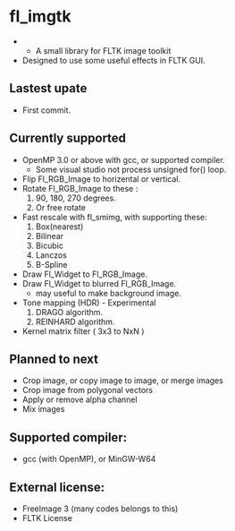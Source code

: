 # fl_imgtk

* * A small library for FLTK image toolkit
* Designed to use some useful effects in FLTK GUI.

## Lastest upate

* First commit.


## Currently supported

* OpenMP 3.0 or above with gcc, or supported compiler.
   - Some visual studio not process unsigned for() loop.
* Flip Fl_RGB_Image to horizental or vertical.
* Rotate Fl_RGB_Image to these :
    1. 90, 180, 270 degrees.
    2. Or free rotate
* Fast rescale with fl_smimg, with supporting these:
    1. Box(nearest)
    2. Bilinear
    3. Bicubic
    4. Lanczos
    5. B-Spline
* Draw Fl_Widget to Fl_RGB_Image.
* Draw Fl_Widget to blurred Fl_RGB_Image.
    - may useful to make background image.
* Tone mapping (HDR) - Experimental
    1. DRAGO algorithm.
    2. REINHARD algorithm.
* Kernel matrix filter ( 3x3 to NxN )

## Planned to next

* Crop image, or copy image to image, or merge images
* Crop image from polygonal vectors
* Apply or remove alpha channel
* Mix images

## Supported compiler:

* gcc (with OpenMP), or MinGW-W64


## External license:

* FreeImage 3 (many codes belongs to this)
* FLTK License